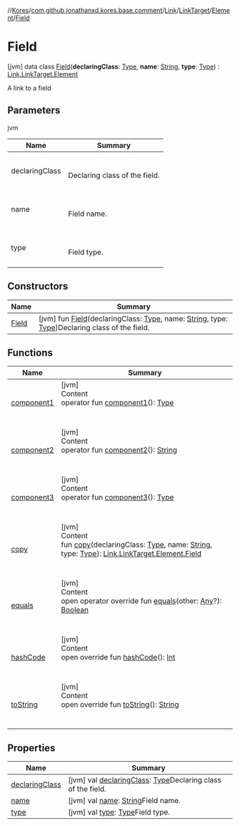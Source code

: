 //[Kores](../../../../../index.md)/[com.github.jonathanxd.kores.base.comment](../../../../index.md)/[Link](../../../index.md)/[LinkTarget](../../index.md)/[Element](../index.md)/[Field](index.md)



# Field  
 [jvm] data class [Field](index.md)(**declaringClass**: [Type](https://docs.oracle.com/javase/8/docs/api/java/lang/reflect/Type.html), **name**: [String](https://kotlinlang.org/api/latest/jvm/stdlib/kotlin/-string/index.html), **type**: [Type](https://docs.oracle.com/javase/8/docs/api/java/lang/reflect/Type.html)) : [Link.LinkTarget.Element](../index.md)

A link to a field

   


## Parameters  
  
jvm  
  
|  Name|  Summary| 
|---|---|
| <a name="com.github.jonathanxd.kores.base.comment/Link.LinkTarget.Element.Field///PointingToDeclaration/"></a>declaringClass| <a name="com.github.jonathanxd.kores.base.comment/Link.LinkTarget.Element.Field///PointingToDeclaration/"></a><br><br>Declaring class of the field.<br><br>
| <a name="com.github.jonathanxd.kores.base.comment/Link.LinkTarget.Element.Field///PointingToDeclaration/"></a>name| <a name="com.github.jonathanxd.kores.base.comment/Link.LinkTarget.Element.Field///PointingToDeclaration/"></a><br><br>Field name.<br><br>
| <a name="com.github.jonathanxd.kores.base.comment/Link.LinkTarget.Element.Field///PointingToDeclaration/"></a>type| <a name="com.github.jonathanxd.kores.base.comment/Link.LinkTarget.Element.Field///PointingToDeclaration/"></a><br><br>Field type.<br><br>
  


## Constructors  
  
|  Name|  Summary| 
|---|---|
| <a name="com.github.jonathanxd.kores.base.comment/Link.LinkTarget.Element.Field/Field/#java.lang.reflect.Type#kotlin.String#java.lang.reflect.Type/PointingToDeclaration/"></a>[Field](-field.md)| <a name="com.github.jonathanxd.kores.base.comment/Link.LinkTarget.Element.Field/Field/#java.lang.reflect.Type#kotlin.String#java.lang.reflect.Type/PointingToDeclaration/"></a> [jvm] fun [Field](-field.md)(declaringClass: [Type](https://docs.oracle.com/javase/8/docs/api/java/lang/reflect/Type.html), name: [String](https://kotlinlang.org/api/latest/jvm/stdlib/kotlin/-string/index.html), type: [Type](https://docs.oracle.com/javase/8/docs/api/java/lang/reflect/Type.html))Declaring class of the field.   <br>


## Functions  
  
|  Name|  Summary| 
|---|---|
| <a name="com.github.jonathanxd.kores.base.comment/Link.LinkTarget.Element.Field/component1/#/PointingToDeclaration/"></a>[component1](component1.md)| <a name="com.github.jonathanxd.kores.base.comment/Link.LinkTarget.Element.Field/component1/#/PointingToDeclaration/"></a>[jvm]  <br>Content  <br>operator fun [component1](component1.md)(): [Type](https://docs.oracle.com/javase/8/docs/api/java/lang/reflect/Type.html)  <br><br><br>
| <a name="com.github.jonathanxd.kores.base.comment/Link.LinkTarget.Element.Field/component2/#/PointingToDeclaration/"></a>[component2](component2.md)| <a name="com.github.jonathanxd.kores.base.comment/Link.LinkTarget.Element.Field/component2/#/PointingToDeclaration/"></a>[jvm]  <br>Content  <br>operator fun [component2](component2.md)(): [String](https://kotlinlang.org/api/latest/jvm/stdlib/kotlin/-string/index.html)  <br><br><br>
| <a name="com.github.jonathanxd.kores.base.comment/Link.LinkTarget.Element.Field/component3/#/PointingToDeclaration/"></a>[component3](component3.md)| <a name="com.github.jonathanxd.kores.base.comment/Link.LinkTarget.Element.Field/component3/#/PointingToDeclaration/"></a>[jvm]  <br>Content  <br>operator fun [component3](component3.md)(): [Type](https://docs.oracle.com/javase/8/docs/api/java/lang/reflect/Type.html)  <br><br><br>
| <a name="com.github.jonathanxd.kores.base.comment/Link.LinkTarget.Element.Field/copy/#java.lang.reflect.Type#kotlin.String#java.lang.reflect.Type/PointingToDeclaration/"></a>[copy](copy.md)| <a name="com.github.jonathanxd.kores.base.comment/Link.LinkTarget.Element.Field/copy/#java.lang.reflect.Type#kotlin.String#java.lang.reflect.Type/PointingToDeclaration/"></a>[jvm]  <br>Content  <br>fun [copy](copy.md)(declaringClass: [Type](https://docs.oracle.com/javase/8/docs/api/java/lang/reflect/Type.html), name: [String](https://kotlinlang.org/api/latest/jvm/stdlib/kotlin/-string/index.html), type: [Type](https://docs.oracle.com/javase/8/docs/api/java/lang/reflect/Type.html)): [Link.LinkTarget.Element.Field](index.md)  <br><br><br>
| <a name="kotlin/Any/equals/#kotlin.Any?/PointingToDeclaration/"></a>[equals](../../../../../com.github.jonathanxd.kores.util/-simple-resolver/index.md#%5Bkotlin%2FAny%2Fequals%2F%23kotlin.Any%3F%2FPointingToDeclaration%2F%5D%2FFunctions%2F-1211764316)| <a name="kotlin/Any/equals/#kotlin.Any?/PointingToDeclaration/"></a>[jvm]  <br>Content  <br>open operator override fun [equals](../../../../../com.github.jonathanxd.kores.util/-simple-resolver/index.md#%5Bkotlin%2FAny%2Fequals%2F%23kotlin.Any%3F%2FPointingToDeclaration%2F%5D%2FFunctions%2F-1211764316)(other: [Any](https://kotlinlang.org/api/latest/jvm/stdlib/kotlin/-any/index.html)?): [Boolean](https://kotlinlang.org/api/latest/jvm/stdlib/kotlin/-boolean/index.html)  <br><br><br>
| <a name="kotlin/Any/hashCode/#/PointingToDeclaration/"></a>[hashCode](../../../../../com.github.jonathanxd.kores.util/-simple-resolver/index.md#%5Bkotlin%2FAny%2FhashCode%2F%23%2FPointingToDeclaration%2F%5D%2FFunctions%2F-1211764316)| <a name="kotlin/Any/hashCode/#/PointingToDeclaration/"></a>[jvm]  <br>Content  <br>open override fun [hashCode](../../../../../com.github.jonathanxd.kores.util/-simple-resolver/index.md#%5Bkotlin%2FAny%2FhashCode%2F%23%2FPointingToDeclaration%2F%5D%2FFunctions%2F-1211764316)(): [Int](https://kotlinlang.org/api/latest/jvm/stdlib/kotlin/-int/index.html)  <br><br><br>
| <a name="kotlin/Any/toString/#/PointingToDeclaration/"></a>[toString](../../../../../com.github.jonathanxd.kores.util/-simple-resolver/index.md#%5Bkotlin%2FAny%2FtoString%2F%23%2FPointingToDeclaration%2F%5D%2FFunctions%2F-1211764316)| <a name="kotlin/Any/toString/#/PointingToDeclaration/"></a>[jvm]  <br>Content  <br>open override fun [toString](../../../../../com.github.jonathanxd.kores.util/-simple-resolver/index.md#%5Bkotlin%2FAny%2FtoString%2F%23%2FPointingToDeclaration%2F%5D%2FFunctions%2F-1211764316)(): [String](https://kotlinlang.org/api/latest/jvm/stdlib/kotlin/-string/index.html)  <br><br><br>


## Properties  
  
|  Name|  Summary| 
|---|---|
| <a name="com.github.jonathanxd.kores.base.comment/Link.LinkTarget.Element.Field/declaringClass/#/PointingToDeclaration/"></a>[declaringClass](declaring-class.md)| <a name="com.github.jonathanxd.kores.base.comment/Link.LinkTarget.Element.Field/declaringClass/#/PointingToDeclaration/"></a> [jvm] val [declaringClass](declaring-class.md): [Type](https://docs.oracle.com/javase/8/docs/api/java/lang/reflect/Type.html)Declaring class of the field.   <br>
| <a name="com.github.jonathanxd.kores.base.comment/Link.LinkTarget.Element.Field/name/#/PointingToDeclaration/"></a>[name](name.md)| <a name="com.github.jonathanxd.kores.base.comment/Link.LinkTarget.Element.Field/name/#/PointingToDeclaration/"></a> [jvm] val [name](name.md): [String](https://kotlinlang.org/api/latest/jvm/stdlib/kotlin/-string/index.html)Field name.   <br>
| <a name="com.github.jonathanxd.kores.base.comment/Link.LinkTarget.Element.Field/type/#/PointingToDeclaration/"></a>[type](type.md)| <a name="com.github.jonathanxd.kores.base.comment/Link.LinkTarget.Element.Field/type/#/PointingToDeclaration/"></a> [jvm] val [type](type.md): [Type](https://docs.oracle.com/javase/8/docs/api/java/lang/reflect/Type.html)Field type.   <br>

